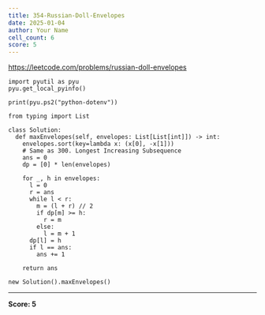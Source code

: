 ```yaml
---
title: 354-Russian-Doll-Envelopes
date: 2025-01-04
author: Your Name
cell_count: 6
score: 5
---
```


https://leetcode.com/problems/russian-doll-envelopes


```
import pyutil as pyu
pyu.get_local_pyinfo()
```


```
print(pyu.ps2("python-dotenv"))
```


```
from typing import List
```


```
class Solution:
  def maxEnvelopes(self, envelopes: List[List[int]]) -> int:
    envelopes.sort(key=lambda x: (x[0], -x[1]))
    # Same as 300. Longest Increasing Subsequence
    ans = 0
    dp = [0] * len(envelopes)

    for _, h in envelopes:
      l = 0
      r = ans
      while l < r:
        m = (l + r) // 2
        if dp[m] >= h:
          r = m
        else:
          l = m + 1
      dp[l] = h
      if l == ans:
        ans += 1

    return ans
```


```
new Solution().maxEnvelopes()
```


---
**Score: 5**